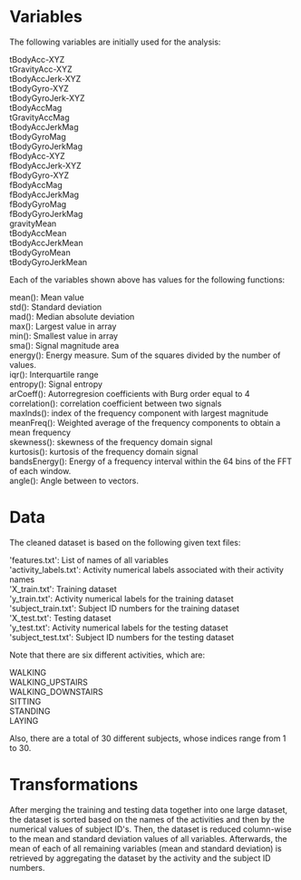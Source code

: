 # Variables
The following variables are initially used for the analysis:

tBodyAcc-XYZ <br />
tGravityAcc-XYZ <br />
tBodyAccJerk-XYZ <br />
tBodyGyro-XYZ <br />
tBodyGyroJerk-XYZ <br />
tBodyAccMag <br />
tGravityAccMag <br />
tBodyAccJerkMag <br />
tBodyGyroMag <br />
tBodyGyroJerkMag <br />
fBodyAcc-XYZ <br />
fBodyAccJerk-XYZ <br />
fBodyGyro-XYZ <br />
fBodyAccMag <br />
fBodyAccJerkMag <br />
fBodyGyroMag <br />
fBodyGyroJerkMag <br />
gravityMean <br />
tBodyAccMean <br />
tBodyAccJerkMean <br />
tBodyGyroMean <br />
tBodyGyroJerkMean <br />

Each of the variables shown above has values for the following functions:

mean(): Mean value <br />
std(): Standard deviation <br />
mad(): Median absolute deviation <br />
max(): Largest value in array <br />
min(): Smallest value in array <br />
sma(): Signal magnitude area <br />
energy(): Energy measure. Sum of the squares divided by the number of values. <br />
iqr(): Interquartile range <br />
entropy(): Signal entropy <br />
arCoeff(): Autorregresion coefficients with Burg order equal to 4 <br />
correlation(): correlation coefficient between two signals <br />
maxInds(): index of the frequency component with largest magnitude <br />
meanFreq(): Weighted average of the frequency components to obtain a mean frequency <br />
skewness(): skewness of the frequency domain signal <br />
kurtosis(): kurtosis of the frequency domain signal <br />
bandsEnergy(): Energy of a frequency interval within the 64 bins of the FFT of each window. <br />
angle(): Angle between to vectors. <br />

# Data
The cleaned dataset is based on the following given text files:  

'features.txt': List of names of all variables <br />
'activity_labels.txt': Activity numerical labels associated with their activity names <br />
'X_train.txt': Training dataset <br />
'y_train.txt': Activity numerical labels for the training dataset <br />
'subject_train.txt': Subject ID numbers for the training dataset <br />
'X_test.txt': Testing dataset <br />
'y_test.txt': Activity numerical labels for the testing dataset <br />
'subject_test.txt': Subject ID numbers for the testing dataset <br />

Note that there are six different activities, which are:

WALKING <br />
WALKING_UPSTAIRS <br />
WALKING_DOWNSTAIRS <br />
SITTING <br />
STANDING <br />
LAYING <br />

Also, there are a total of 30 different subjects, whose indices range from 1 to 30.

# Transformations

After merging the training and testing data together into one large dataset, the dataset is sorted based on
the names of the activities and then by the numerical values of subject ID's.  Then, the dataset is reduced
column-wise to the mean and standard deviation values of all variables.  Afterwards, the mean of each of all 
remaining variables (mean and standard deviation) is retrieved by aggregating the dataset by the activity and
the subject ID numbers.
